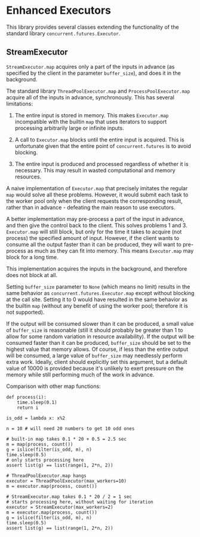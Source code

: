 # Enhanced Executors

This library provides several classes extending the functionality of the
standard library `concurrent.futures.Executor`.

## StreamExecutor

`StreamExecutor.map` acquires only a part of the inputs in advance (as
specified by the client in the parameter `buffer_size`), and does it in
the background.

The standard library `ThreadPoolExecutor.map` and `ProcessPoolExecutor.map`
acquire all of the inputs in advance, synchronously. This has several
limitations:

1. The entire input is stored in memory. This makes `Executor.map`
incompatible with the builtin `map` that uses iterators to support processing
arbitrarily large or infinite inputs.

2. A call to `Executor.map` blocks until the entire input is acquired. This
is unfortunate given that the entire point of `concurrent.futures` is to
avoid blocking.

3. The entire input is produced and processed regardless of whether it is
necessary. This may result in wasted computational and memory resources.

A naive implementation of `Executor.map` that precisely imitates the regular
`map` would solve all these problems. However, it would submit each task to
the worker pool only when the client requests the corresponding result,
rather than in advance - defeating the main reason to use executors.

A better implementation may pre-process a part of the input in advance, and
then give the control back to the client. This solves problems 1 and 3.
`Executor.map` will still block, but only for the time it takes to acquire
(not process) the specified amount of input. However, if the client wants to
consume all the output faster than it can be produced, they will want to
pre-process as much as they can fit into memory. This means `Executor.map`
may block for a long time.

This implementation acquires the inputs in the background, and therefore does
not block at all.

Setting `buffer_size` parameter to `None` (which means no limit)
results in the same behavior as `concurrent.futures.Executor.map` except
without blocking at the call site. Setting it to 0 would have resulted in the
same behavior as the builtin `map` (without any benefit of using the worker
pool; therefore it is not supported).

If the output will be consumed slower than it can be produced, a small value
of `buffer_size` is reasonable (still it should probably be greater
than 1 to allow for some random variation in resource availability). If the
output will be consumed faster than it can be produced, `buffer_size`
should be set to the highest value that memory allows. Of course, if less
than the entire output will be consumed, a large value of `buffer_size`
may needlessly perform extra work. Ideally, client should explicitly set this
argument, but a default value of 10000 is provided because it's unlikely to
exert pressure on the memory while still performing much of the work in
advance.

Comparison with other map functions:

    def process(i):
        time.sleep(0.1)
        return i

    is_odd = lambda x: x%2

    n = 10 # will need 20 numbers to get 10 odd ones

    # built-in map takes 0.1 * 20 + 0.5 = 2.5 sec
    m = map(process, count())
    g = islice(filter(is_odd, m), n)
    time.sleep(0.5)
    # only starts processing here
    assert list(g) == list(range(1, 2*n, 2))

    # ThreadPoolExecutor.map hangs
    executor = ThreadPoolExecutor(max_workers=10)
    m = executor.map(process, count())

    # StreamExecutor.map takes 0.1 * 20 / 2 = 1 sec
    # starts processing here, without waiting for iteration
    executor = StreamExecutor(max_workers=2)
    m = executor.map(process, count())
    g = islice(filter(is_odd, m), n)
    time.sleep(0.5)
    assert list(g) == list(range(1, 2*n, 2))
